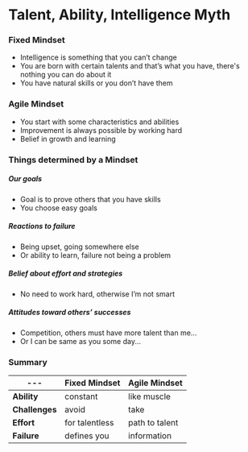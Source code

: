 # Talent, Ability, Intelligence Myth

### Fixed Mindset

- Intelligence is something that you can’t change
- You are born with certain talents and that’s what you have, there's nothing
you can do about it
- You have natural skills or you don’t have them

### Agile Mindset
- You start with some characteristics and abilities
- Improvement is always possible by working hard
- Belief in growth and learning

### Things determined by a Mindset

##### Our goals
- Goal is to prove others that you have skills
- You choose easy goals

##### Reactions to failure
- Being upset, going somewhere else
- Or ability to learn, failure not being a problem

##### Belief about effort and strategies
- No need to work hard, otherwise I’m not smart

##### Attitudes toward others’ successes
- Competition, others must have more talent than me...
- Or I can be same as you some day...

### Summary

--- | Fixed Mindset | Agile Mindset
--- | --- | ---
**Ability** | constant | like muscle
**Challenges** | avoid | take
**Effort** | for talentless | path to talent
**Failure** | defines you | information
